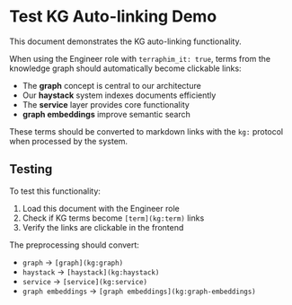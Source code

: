 # Test KG Auto-linking Demo

This document demonstrates the KG auto-linking functionality.

When using the Engineer role with `terraphim_it: true`, terms from the knowledge graph should automatically become clickable links:

- The **graph** concept is central to our architecture
- Our **haystack** system indexes documents efficiently
- The **service** layer provides core functionality
- **graph embeddings** improve semantic search

These terms should be converted to markdown links with the `kg:` protocol when processed by the system.

## Testing

To test this functionality:
1. Load this document with the Engineer role
2. Check if KG terms become `[term](kg:term)` links
3. Verify the links are clickable in the frontend

The preprocessing should convert:
- `graph` → `[graph](kg:graph)`
- `haystack` → `[haystack](kg:haystack)`
- `service` → `[service](kg:service)`
- `graph embeddings` → `[graph embeddings](kg:graph-embeddings)`
